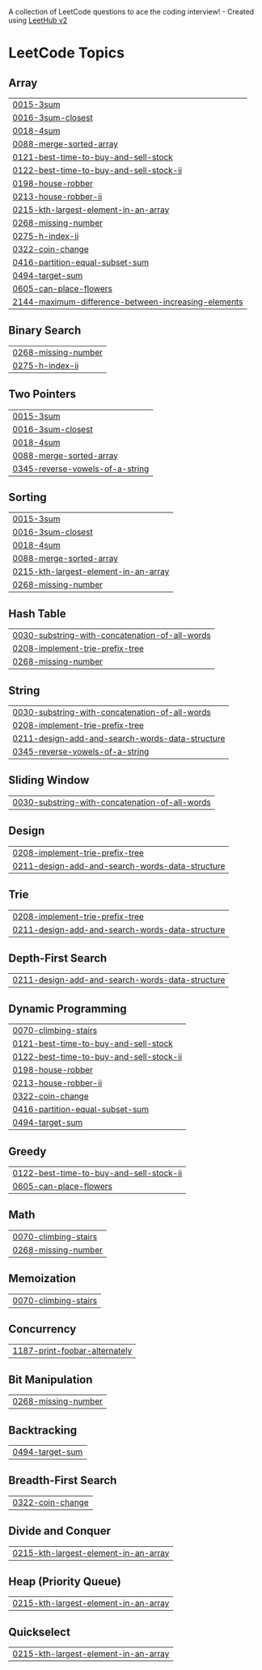 A collection of LeetCode questions to ace the coding interview! - Created using [LeetHub v2](https://github.com/arunbhardwaj/LeetHub-2.0)
<!---LeetCode Topics Start-->
# LeetCode Topics
## Array
|  |
| ------- |
| [0015-3sum](https://github.com/mayukhanshu10/LeetcodeDaily/tree/master/0015-3sum) |
| [0016-3sum-closest](https://github.com/mayukhanshu10/LeetcodeDaily/tree/master/0016-3sum-closest) |
| [0018-4sum](https://github.com/mayukhanshu10/LeetcodeDaily/tree/master/0018-4sum) |
| [0088-merge-sorted-array](https://github.com/mayukhanshu10/LeetcodeDaily/tree/master/0088-merge-sorted-array) |
| [0121-best-time-to-buy-and-sell-stock](https://github.com/mayukhanshu10/LeetcodeDaily/tree/master/0121-best-time-to-buy-and-sell-stock) |
| [0122-best-time-to-buy-and-sell-stock-ii](https://github.com/mayukhanshu10/LeetcodeDaily/tree/master/0122-best-time-to-buy-and-sell-stock-ii) |
| [0198-house-robber](https://github.com/mayukhanshu10/LeetcodeDaily/tree/master/0198-house-robber) |
| [0213-house-robber-ii](https://github.com/mayukhanshu10/LeetcodeDaily/tree/master/0213-house-robber-ii) |
| [0215-kth-largest-element-in-an-array](https://github.com/mayukhanshu10/LeetcodeDaily/tree/master/0215-kth-largest-element-in-an-array) |
| [0268-missing-number](https://github.com/mayukhanshu10/LeetcodeDaily/tree/master/0268-missing-number) |
| [0275-h-index-ii](https://github.com/mayukhanshu10/LeetcodeDaily/tree/master/0275-h-index-ii) |
| [0322-coin-change](https://github.com/mayukhanshu10/LeetcodeDaily/tree/master/0322-coin-change) |
| [0416-partition-equal-subset-sum](https://github.com/mayukhanshu10/LeetcodeDaily/tree/master/0416-partition-equal-subset-sum) |
| [0494-target-sum](https://github.com/mayukhanshu10/LeetcodeDaily/tree/master/0494-target-sum) |
| [0605-can-place-flowers](https://github.com/mayukhanshu10/LeetcodeDaily/tree/master/0605-can-place-flowers) |
| [2144-maximum-difference-between-increasing-elements](https://github.com/mayukhanshu10/LeetcodeDaily/tree/master/2144-maximum-difference-between-increasing-elements) |
## Binary Search
|  |
| ------- |
| [0268-missing-number](https://github.com/mayukhanshu10/LeetcodeDaily/tree/master/0268-missing-number) |
| [0275-h-index-ii](https://github.com/mayukhanshu10/LeetcodeDaily/tree/master/0275-h-index-ii) |
## Two Pointers
|  |
| ------- |
| [0015-3sum](https://github.com/mayukhanshu10/LeetcodeDaily/tree/master/0015-3sum) |
| [0016-3sum-closest](https://github.com/mayukhanshu10/LeetcodeDaily/tree/master/0016-3sum-closest) |
| [0018-4sum](https://github.com/mayukhanshu10/LeetcodeDaily/tree/master/0018-4sum) |
| [0088-merge-sorted-array](https://github.com/mayukhanshu10/LeetcodeDaily/tree/master/0088-merge-sorted-array) |
| [0345-reverse-vowels-of-a-string](https://github.com/mayukhanshu10/LeetcodeDaily/tree/master/0345-reverse-vowels-of-a-string) |
## Sorting
|  |
| ------- |
| [0015-3sum](https://github.com/mayukhanshu10/LeetcodeDaily/tree/master/0015-3sum) |
| [0016-3sum-closest](https://github.com/mayukhanshu10/LeetcodeDaily/tree/master/0016-3sum-closest) |
| [0018-4sum](https://github.com/mayukhanshu10/LeetcodeDaily/tree/master/0018-4sum) |
| [0088-merge-sorted-array](https://github.com/mayukhanshu10/LeetcodeDaily/tree/master/0088-merge-sorted-array) |
| [0215-kth-largest-element-in-an-array](https://github.com/mayukhanshu10/LeetcodeDaily/tree/master/0215-kth-largest-element-in-an-array) |
| [0268-missing-number](https://github.com/mayukhanshu10/LeetcodeDaily/tree/master/0268-missing-number) |
## Hash Table
|  |
| ------- |
| [0030-substring-with-concatenation-of-all-words](https://github.com/mayukhanshu10/LeetcodeDaily/tree/master/0030-substring-with-concatenation-of-all-words) |
| [0208-implement-trie-prefix-tree](https://github.com/mayukhanshu10/LeetcodeDaily/tree/master/0208-implement-trie-prefix-tree) |
| [0268-missing-number](https://github.com/mayukhanshu10/LeetcodeDaily/tree/master/0268-missing-number) |
## String
|  |
| ------- |
| [0030-substring-with-concatenation-of-all-words](https://github.com/mayukhanshu10/LeetcodeDaily/tree/master/0030-substring-with-concatenation-of-all-words) |
| [0208-implement-trie-prefix-tree](https://github.com/mayukhanshu10/LeetcodeDaily/tree/master/0208-implement-trie-prefix-tree) |
| [0211-design-add-and-search-words-data-structure](https://github.com/mayukhanshu10/LeetcodeDaily/tree/master/0211-design-add-and-search-words-data-structure) |
| [0345-reverse-vowels-of-a-string](https://github.com/mayukhanshu10/LeetcodeDaily/tree/master/0345-reverse-vowels-of-a-string) |
## Sliding Window
|  |
| ------- |
| [0030-substring-with-concatenation-of-all-words](https://github.com/mayukhanshu10/LeetcodeDaily/tree/master/0030-substring-with-concatenation-of-all-words) |
## Design
|  |
| ------- |
| [0208-implement-trie-prefix-tree](https://github.com/mayukhanshu10/LeetcodeDaily/tree/master/0208-implement-trie-prefix-tree) |
| [0211-design-add-and-search-words-data-structure](https://github.com/mayukhanshu10/LeetcodeDaily/tree/master/0211-design-add-and-search-words-data-structure) |
## Trie
|  |
| ------- |
| [0208-implement-trie-prefix-tree](https://github.com/mayukhanshu10/LeetcodeDaily/tree/master/0208-implement-trie-prefix-tree) |
| [0211-design-add-and-search-words-data-structure](https://github.com/mayukhanshu10/LeetcodeDaily/tree/master/0211-design-add-and-search-words-data-structure) |
## Depth-First Search
|  |
| ------- |
| [0211-design-add-and-search-words-data-structure](https://github.com/mayukhanshu10/LeetcodeDaily/tree/master/0211-design-add-and-search-words-data-structure) |
## Dynamic Programming
|  |
| ------- |
| [0070-climbing-stairs](https://github.com/mayukhanshu10/LeetcodeDaily/tree/master/0070-climbing-stairs) |
| [0121-best-time-to-buy-and-sell-stock](https://github.com/mayukhanshu10/LeetcodeDaily/tree/master/0121-best-time-to-buy-and-sell-stock) |
| [0122-best-time-to-buy-and-sell-stock-ii](https://github.com/mayukhanshu10/LeetcodeDaily/tree/master/0122-best-time-to-buy-and-sell-stock-ii) |
| [0198-house-robber](https://github.com/mayukhanshu10/LeetcodeDaily/tree/master/0198-house-robber) |
| [0213-house-robber-ii](https://github.com/mayukhanshu10/LeetcodeDaily/tree/master/0213-house-robber-ii) |
| [0322-coin-change](https://github.com/mayukhanshu10/LeetcodeDaily/tree/master/0322-coin-change) |
| [0416-partition-equal-subset-sum](https://github.com/mayukhanshu10/LeetcodeDaily/tree/master/0416-partition-equal-subset-sum) |
| [0494-target-sum](https://github.com/mayukhanshu10/LeetcodeDaily/tree/master/0494-target-sum) |
## Greedy
|  |
| ------- |
| [0122-best-time-to-buy-and-sell-stock-ii](https://github.com/mayukhanshu10/LeetcodeDaily/tree/master/0122-best-time-to-buy-and-sell-stock-ii) |
| [0605-can-place-flowers](https://github.com/mayukhanshu10/LeetcodeDaily/tree/master/0605-can-place-flowers) |
## Math
|  |
| ------- |
| [0070-climbing-stairs](https://github.com/mayukhanshu10/LeetcodeDaily/tree/master/0070-climbing-stairs) |
| [0268-missing-number](https://github.com/mayukhanshu10/LeetcodeDaily/tree/master/0268-missing-number) |
## Memoization
|  |
| ------- |
| [0070-climbing-stairs](https://github.com/mayukhanshu10/LeetcodeDaily/tree/master/0070-climbing-stairs) |
## Concurrency
|  |
| ------- |
| [1187-print-foobar-alternately](https://github.com/mayukhanshu10/LeetcodeDaily/tree/master/1187-print-foobar-alternately) |
## Bit Manipulation
|  |
| ------- |
| [0268-missing-number](https://github.com/mayukhanshu10/LeetcodeDaily/tree/master/0268-missing-number) |
## Backtracking
|  |
| ------- |
| [0494-target-sum](https://github.com/mayukhanshu10/LeetcodeDaily/tree/master/0494-target-sum) |
## Breadth-First Search
|  |
| ------- |
| [0322-coin-change](https://github.com/mayukhanshu10/LeetcodeDaily/tree/master/0322-coin-change) |
## Divide and Conquer
|  |
| ------- |
| [0215-kth-largest-element-in-an-array](https://github.com/mayukhanshu10/LeetcodeDaily/tree/master/0215-kth-largest-element-in-an-array) |
## Heap (Priority Queue)
|  |
| ------- |
| [0215-kth-largest-element-in-an-array](https://github.com/mayukhanshu10/LeetcodeDaily/tree/master/0215-kth-largest-element-in-an-array) |
## Quickselect
|  |
| ------- |
| [0215-kth-largest-element-in-an-array](https://github.com/mayukhanshu10/LeetcodeDaily/tree/master/0215-kth-largest-element-in-an-array) |
<!---LeetCode Topics End-->